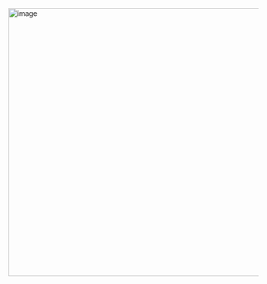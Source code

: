 <img width="937" height="539" alt="image" src="https://github.com/user-attachments/assets/eb5b50f7-5d08-44a2-8a57-542c486d3a43" />

